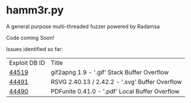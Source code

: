 # hamm3r.py
A general purpose multi-threaded fuzzer powered by Radamsa

Code coming Soon! 

Issues identified so far:
<table>
  <tr><td>Exploit DB ID</td><td>Title</td></tr>
<tr>  <td><a href="https://www.exploit-db.com/exploits/44519/">44519</td><td>gif2apng 1.9 - '.gif' Stack Buffer Overflow </td></tr>
  <tr><td><a href="https://www.exploit-db.com/exploits/44491/">44491</td><td>RSVG 2.40.13 / 2.42.2 - '.svg' Buffer Overflow
</td></tr>
  <tr><td><a href="https://www.exploit-db.com/exploits/44490/">44490</td><td>PDFunite 0.41.0 - '.pdf' Local Buffer Overflow
</td></tr>

